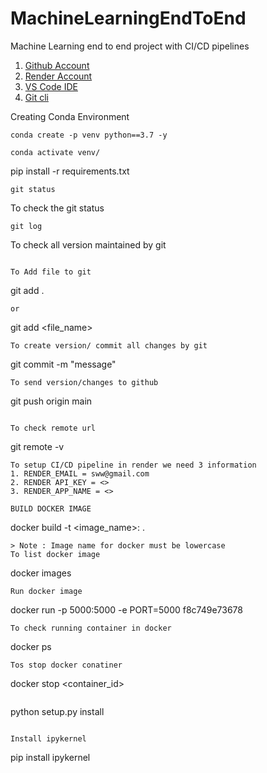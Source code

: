 # MachineLearningEndToEnd
Machine Learning end to end project with CI/CD pipelines

1. [Github Account](https://github.com)
2. [Render Account](https://dashboard.render.com/)
3. [VS Code IDE](https://code.visualstudio.com/download)
4. [Git cli](https://git-scm.com/downloads)


Creating Conda Environment 
```
conda create -p venv python==3.7 -y
 ```

```
conda activate venv/
```
pip install -r requirements.txt
```
git status 
```
To check the git status
```
git log
```
To check all version maintained by git
```

To Add file to git
```
git add .
```
or

```
git add <file_name>
```
To create version/ commit all changes by git
```
git commit -m "message"
```
To send version/changes to github
```
git push origin main
```

To check remote url
```
git remote -v
```
To setup CI/CD pipeline in render we need 3 information
1. RENDER_EMAIL = sww@gmail.com
2. RENDER API_KEY = <>
3. RENDER_APP_NAME = <>

BUILD DOCKER IMAGE

```
docker build -t <image_name>:<tagname> .
```
> Note : Image name for docker must be lowercase
To list docker image
```
docker images
```
Run docker image
```
docker run -p 5000:5000 -e PORT=5000 f8c749e73678
```
To check running container in docker

```
docker ps
```
Tos stop docker conatiner
```
docker stop <container_id>
```
```
python setup.py install
```

Install ipykernel
```
pip install ipykernel
```